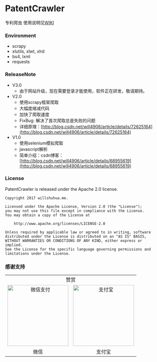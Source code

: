 # PatentCrawler

专利爬虫
使用说明见[WIKI](https://github.com/will4906/PatentCrawler/wiki)

### Environment

* scrapy
* xlutils, xlwt, xlrd
* bs4, lxml
* requests

### ReleaseNote
* V3.0
    * 由于网站升级，现在需要登录才能使用，软件正在研发，敬请期待。
* V2.0
    * 使用scrapy框架爬取
    * 大幅度缩减代码
    * 加快了爬取速度
    * FixBug: 解决了首次爬取总是失败的问题
    * 详细原理：[http://blog.csdn.net/will4906/article/details/72625164](http://blog.csdn.net/will4906/article/details/72625164)
* V1.0
    * 使用selenium模拟爬取
    * javascript解析
    * 简单介绍：csdn博客：[http://blog.csdn.net/will4906/article/details/68955619](http://blog.csdn.net/will4906/article/details/68955619)

### License
PatentCrawler is released under the Apache 2.0 license.
```
Copyright 2017 willshuhua.me.

Licensed under the Apache License, Version 2.0 (the "License");
you may not use this file except in compliance with the License.
You may obtain a copy of the License at

    http://www.apache.org/licenses/LICENSE-2.0

Unless required by applicable law or agreed to in writing, software
distributed under the License is distributed on an "AS IS" BASIS,
WITHOUT WARRANTIES OR CONDITIONS OF ANY KIND, either express or implied.
See the License for the specific language governing permissions and
limitations under the License.
```
### 感谢支持
<table width="100%">
<tr><td align="center" colspan="2">赞赏</td></tr>
    <tr>
        <td align="center">
        <img src="http://img.blog.csdn.net/20170521121423299?watermark/2/text/aHR0cDovL2Jsb2cuY3Nkbi5uZXQvd2lsbDQ5MDY=/font/5a6L5L2T/fontsize/400/fill/I0JBQkFCMA==/dissolve/70/gravity/SouthEast" width="200px" alt="微信支付">
        </td>
        <td align="center">
        <img src="http://img.blog.csdn.net/20170521131930503?watermark/2/text/aHR0cDovL2Jsb2cuY3Nkbi5uZXQvd2lsbDQ5MDY=/font/5a6L5L2T/fontsize/400/fill/I0JBQkFCMA==/dissolve/70/gravity/SouthEast" width="200px" alt="支付宝">
        </td>
    </tr>
    <tr>
    <td align="center">微信</td>
    <td align="center">支付宝</td>
    </tr>
</table>